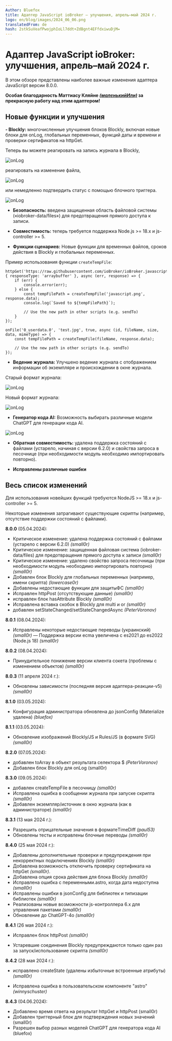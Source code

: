 ```yaml
---
Author: Bluefox
title: Адаптер JavaScript ioBroker — улучшения, апрель–май 2024 г.
logo: en/blog/images/2024_06_06.png
translatedFrom: de
hash: 2stkSuVeafPwojphIoLl7ddt+ZdBgnt4EFfdxiwuDjM=
---
```

# Адаптер JavaScript ioBroker: улучшения, апрель–май 2024 г.
В этом обзоре представлены наиболее важные изменения адаптера JavaScript версии 8.0.0.

**Особая благодарность Маттиасу Кляйне [*(маленькийИли)*](https://github.com/klein0r) за прекрасную работу над этим адаптером!**

## Новые функции и улучшения
**- Blockly:** многочисленные улучшения блоков Blockly, включая новые блоки для onLog, глобальных переменных, функций даты и времени и проверки сертификатов на httpGet.

Теперь вы можете реагировать на запись журнала в Blockly,

![onLog](en/blog/images/2024_06_06_onLog.png)

реагировать на изменение файла,

![onLog](en/blog/images/2024_06_06_onFile.png)

или немедленно подтвердить статус с помощью блочного триггера.

![onLog](en/blog/images/2024_06_06_ackState.png)

- **Безопасность:** введена защищенная область файловой системы («iobroker-data/files») для предотвращения прямого доступа к записи.

- **Совместимость:** теперь требуется поддержка Node.js >= 18.x и js-controller >= 5.

- **Функции сценариев:** Новые функции для временных файлов, сроков действия в Blockly и глобальных переменных.

Пример использования функции `createTempFile`:

```
httpGet('https://raw.githubusercontent.com/ioBroker/ioBroker.javascript/master/admin/javascript.png', { responseType: 'arraybuffer' }, async (err, response) => {
    if (err) {
        console.error(err);
    } else {
        const tempFilePath = createTempFile('javascript.png', response.data);
        console.log(`Saved to ${tempFilePath}`);

        // Use the new path in other scripts (e.g. sendTo)
    }
});

onFile('0_userdata.0', 'test.jpg', true, async (id, fileName, size, data, mimeType) => {
    const tempFilePath = createTempFile(fileName, response.data);

    // Use the new path in other scripts (e.g. sendTo)
});
```

- **Ведение журнала:** Улучшено ведение журнала с отображением информации об экземпляре и происхождении в окне журнала.

Старый формат журнала:

![onLog](en/blog/images/2024_06_06_old_logs.png)

Новый формат журнала:

![onLog](en/blog/images/2024_06_06_new_logs.png)

- **Генератор кода AI:** Возможность выбирать различные модели ChatGPT для генерации кода AI.

![onLog](en/blog/images/2024_06_06_ai.png)

- **Обратная совместимость:** удалена поддержка состояний с файлами (устарело, начиная с версии 6.2.0) и свойства запроса в песочнице (при необходимости модуль необходимо импортировать повторно).

- **Исправлены различные ошибки**

## Весь список изменений
Для использования новейших функций требуются NodeJS >= 18.x и js-controller >= 5.

Некоторые изменения затрагивают существующие скрипты (например, отсутствие поддержки состояний с файлами).

**8.0.0** (05.04.2024):

- Критическое изменение: удалена поддержка состояний с файлами (устарело с версии 6.2.0) *(small0r)*
- Критическое изменение: защищенная файловая система (iobroker-data/files) для предотвращения прямого доступа к записи *(small0r)*
- Критическое изменение: удалено свойство запроса песочницы (при необходимости модуль необходимо импортировать повторно) *(small0r)*
- Добавлен блок Blockly для глобальных переменных (например, имени скрипта) *(lowercase0r)*
- Добавлены недостающие функции для защитыФС *(small0r)*
- Исправлен httpPost (отсутствующие данные) *(small0r)*
- исправлен блок hasAttribute Blockly *(small0r)*
- Исправлена вставка скобок в Blockly для multi и or *(small0r)*
- добавлен setStateChanged/setStateChangedAsync *(PeterVoronov)*

**8.0.1** (08.04.2024):

- Исправлены некоторые недостающие переводы (украинский) *(small0r)*
— Поддержка версии ecma увеличена с es2021 до es2022 (Node.js 18) *(small0r)*

**8.0.2** (08.04.2024):

- Принудительное понижение версии клиента сокета (проблемы с изменением объектов) *(small0r)*

**8.0.3** (11 апреля 2024 г.):

- Обновлены зависимости (последняя версия адаптера-реакции-v5) *(small0r)*

**8.1.0** (03.05.2024):

- Конфигурация администратора обновлена до jsonConfig (Materialize удалена) *(bluefox)*

**8.1.1** (03.05.2024):

- Обновление изображений Blockly/JS и Rules/JS (в формате SVG) *(small0r)*

**8.2.0** (07.05.2024):

- добавлен toArray в объект результата селектора $ *(PeterVoronov)*
- Добавлен блок Blockly для onLog (small0r)

**8.3.0** (09.05.2024):

- добавлен createTempFile в песочницу *(small0r)*
- Исправлена ошибка в сообщении журнала при запуске скрипта *(small0r)*
- Добавлен экземпляр/источник в окно журнала (как в администраторе) *(small0r)*

**8.3.1** (13 мая 2024 г.):

- Разрешить отрицательные значения в форматеTimeDiff *(paul53)*
- Обновлены тесты и исправлены блочные переводы *(small0r)*

**8.4.0** (25 мая 2024 г.):

- Добавлены дополнительные проверки и предупреждения при некорректных подключениях Blockly *(small0r)*
- Добавлена возможность отключить проверку сертификата на httpGet *(small0r)*.
- Добавлена опция срока действия для блока Blockly *(small0r)*
- Исправлена ошибка с переменными.astro, когда дата недоступна *(small0r)*
- Исправлены ошибки в jsonConfig для библиотек и типизации библиотек *(small0r)*
- Реализованы новые возможности js-контроллера 6.x для управления пакетами *(small0r)*
- Обновление до ChatGPT-4o *(small0r)*

**8.4.1** (26 мая 2024 г.):

- Исправлен блок httpPost *(small0r)*

- Устаревшие соединения Blockly предупреждаются только один раз за запуск/использование скрипта *(small0r)*

**8.4.2** (28 мая 2024 г.):

- исправлено createState (удалены избыточные встроенные атрибуты) *(small0r)*

- Исправлена ошибка в пользовательском компоненте "astro" *(winnyschuster)*

**8.4.3** (04.06.2024):

- Добавлено время ответа на результат httpGet и httpPost (small0r)
- Добавлен триггерный блок для подтверждения новых значений (small0r)
- Разрешен выбор разных моделей ChatGPT для генератора кода AI (bluefox)